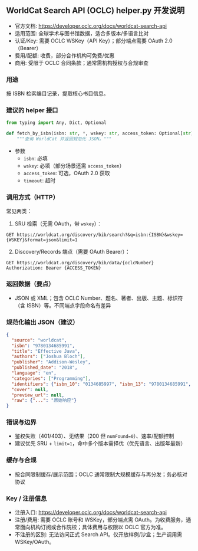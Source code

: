 ## WorldCat Search API (OCLC) helper.py 开发说明

- 官方文档: https://developer.oclc.org/docs/worldcat-search-api
- 适用范围: 全球学术与图书馆数据，适合多版本/多语言比对
- 认证/Key: 需要 OCLC WSKey（API Key）；部分端点需要 OAuth 2.0（Bearer）
- 费用/配额: 收费，部分合作机构可免费/优惠
- 商用: 受限于 OCLC 合同条款；通常需机构授权与合规审查

### 用途
按 ISBN 检索编目记录，提取核心书目信息。

### 建议的 helper 接口
```python
from typing import Any, Dict, Optional

def fetch_by_isbn(isbn: str, *, wskey: str, access_token: Optional[str] = None, timeout: float = 10.0) -> Dict[str, Any]:
    """查询 WorldCat 并返回规范化 JSON。"""
```

- 参数
  - `isbn`: 必填
  - `wskey`: 必填（部分场景还需 `access_token`）
  - `access_token`: 可选，OAuth 2.0 获取
  - `timeout`: 超时

### 调用方式（HTTP）
常见两类：
1) SRU 检索（无需 OAuth，带 `wskey`）：
```
GET https://worldcat.org/discovery/bib/search?&q=isbn:{ISBN}&wskey={WSKEY}&format=json&limit=1
```
2) Discovery/Records 端点（需要 OAuth Bearer）：
```
GET https://worldcat.org/discovery/bib/data/{oclcNumber}
Authorization: Bearer {ACCESS_TOKEN}
```

### 返回数据（要点）
- JSON 或 XML；包含 OCLC Number、题名、著者、出版、主题、标识符（含 ISBN）等。不同端点字段命名有差异

### 规范化输出 JSON（建议）
```json
{
  "source": "worldcat",
  "isbn": "9780134685991",
  "title": "Effective Java",
  "authors": ["Joshua Bloch"],
  "publisher": "Addison-Wesley",
  "published_date": "2018",
  "language": "en",
  "categories": ["Programming"],
  "identifiers": {"isbn_10": "0134685997", "isbn_13": "9780134685991", "oclc": "123456789"},
  "cover": null,
  "preview_url": null,
  "raw": {"...": "原始响应"}
}
```

### 错误与边界
- 鉴权失败（401/403）、无结果（200 但 `numFound=0`）、速率/配额控制
- 建议优先 SRU + `limit=1`，命中多个版本需择优（优先语言、出版年最新）

### 缓存与合规
- 按合同限制缓存/展示范围；OCLC 通常限制大规模缓存与再分发；务必核对协议

### Key / 注册信息
- 注册入口: https://developer.oclc.org/docs/worldcat-search-api
- 注册/费用: 需要 OCLC 账号和 WSKey，部分端点需 OAuth。为收费服务，通常面向机构订阅或合作院校；具体费用与权限以 OCLC 官方为准。
- 不注册的区别: 无法访问正式 Search API。仅开放样例/沙盒；生产调用需 WSKey/OAuth。
